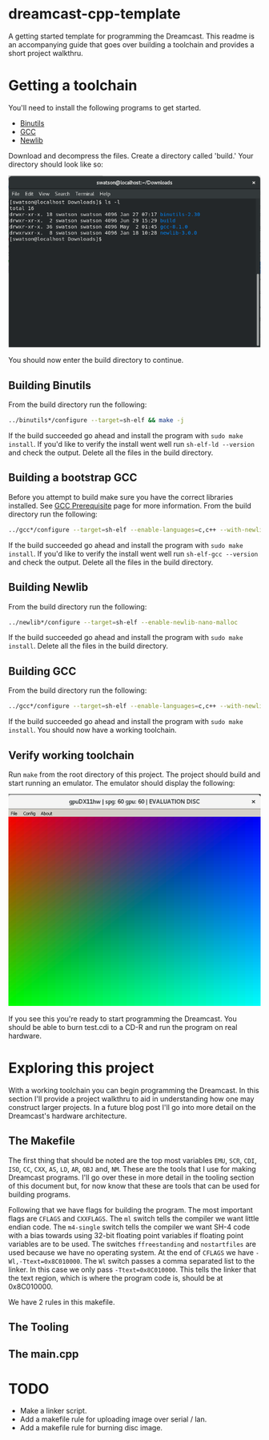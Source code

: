 # dreamcast-cpp-template
A getting started template for programming the Dreamcast. This readme is an accompanying guide that goes over building a toolchain and provides a short project walkthru. 

# Getting a toolchain
You'll need to install the following programs to get started.
* [Binutils](http://ftp.gnu.org/gnu/binutils/)
* [GCC](https://gcc.gnu.org/mirrors.html)
* [Newlib](https://sourceware.org/newlib/)

Download and decompress the files. Create a directory called 'build.' Your directory should look like so:

![Example of Directory Structure](./doc/img/example_directory.png)

You should now enter the build directory to continue.

## Building Binutils
From the build directory run the following:
```bash
../binutils*/configure --target=sh-elf && make -j
```
If the build succeeded go ahead and install the program with `sudo make install`. If you'd like to verify the install went well run `sh-elf-ld --version` and check the output. Delete all the files in the build directory.

## Building a bootstrap GCC
Before you attempt to build make sure you have the correct libraries installed. See [GCC Prerequisite](https://gcc.gnu.org/install/prerequisites.html) page for more information. From the build directory run the following:
```bash
../gcc*/configure --target=sh-elf --enable-languages=c,c++ --with-newlib --disable-libgcc --disable-libstdc++-v3 --disable-libquadmath --disable-libssp --disable-tls && make -j
```
If the build succeeded go ahead and install the program with `sudo make install`. If you'd like to verify the install went well run `sh-elf-gcc --version` and check the output. Delete all the files in the build directory.

## Building Newlib
From the build directory run the following:
```bash
../newlib*/configure --target=sh-elf --enable-newlib-nano-malloc
```
If the build succeeded go ahead and install the program with `sudo make install`. Delete all the files in the build directory.

## Building GCC
From the build directory run the following:
```bash
../gcc*/configure --target=sh-elf --enable-languages=c,c++ --with-newlib && make -j
```
If the build succeeded go ahead and install the program with `sudo make install`. You should now have a working toolchain.

## Verify working toolchain

Run `make` from the root directory of this project. The project should build and start running an emulator. The emulator should display the following:

![Program Running in Emulator](./doc/img/program.png)

If you see this you're ready to start programming the Dreamcast. You should be able to burn test.cdi to a CD-R and run the program on real hardware.

# Exploring this project

With a working toolchain you can begin programming the Dreamcast. In this section I'll provide a project walkthru to aid in understanding how one may construct larger projects. In a future blog post I'll go into more detail on the Dreamcast's hardware architecture.

## The Makefile
The first thing that should be noted are the top most variables `EMU`, `SCR`, `CDI`, `ISO`, `CC`, `CXX`, `AS`, `LD`, `AR`, `OBJ` and, `NM`. These are the tools that I use for making Dreamcast programs. I'll go over these in more detail in the tooling section of this document but, for now know that these are tools that can be used for building programs.

Following that we have flags for building the program. The most important flags are `CFLAGS` and `CXXFLAGS`. The `ml` switch tells the compiler we want little endian code. The `m4-single` switch tells the compiler we want SH-4 code with a bias towards using 32-bit floating point variables if floating point variables are to be used. The switches `ffreestanding` and `nostartfiles` are used because we have no operating system. At the end of `CFLAGS` we have `-Wl,-Ttext=0x8C010000`. The `Wl` switch passes a comma separated list to the linker. In this case we only pass `-Ttext=0x8C010000`. This tells the linker that the text region, which is where the program code is, should be at 0x8C010000.

We have 2 rules in this makefile.

## The Tooling


## The main.cpp


# TODO
* Make a linker script.
* Add a makefile rule for uploading image over serial / lan.
* Add a makefile rule for burning disc image.
